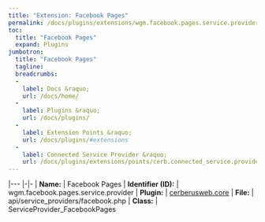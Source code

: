 ```yaml
---
title: "Extension: Facebook Pages"
permalink: /docs/plugins/extensions/wgm.facebook.pages.service.provider/
toc:
  title: "Facebook Pages"
  expand: Plugins
jumbotron:
  title: "Facebook Pages"
  tagline: 
  breadcrumbs:
  -
    label: Docs &raquo;
    url: /docs/home/
  -
    label: Plugins &raquo;
    url: /docs/plugins/
  -
    label: Extension Points &raquo;
    url: /docs/plugins/#extensions
  -
    label: Connected Service Provider &raquo;
    url: /docs/plugins/extensions/points/cerb.connected_service.provider
---
```


|---
|-|-
| **Name:** | Facebook Pages
| **Identifier (ID):** | wgm.facebook.pages.service.provider
| **Plugin:** | [cerberusweb.core](/docs/plugins/cerberusweb.core/)
| **File:** | api/service_providers/facebook.php
| **Class:** | ServiceProvider_FacebookPages

